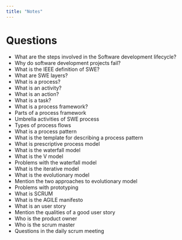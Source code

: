```yaml
---
title: "Notes"
---
```


# Questions

- What are the steps involved in the Software development lifecycle?
- Why do software development projects fail?
- What is the IEEE definition of SWE?
- What are SWE layers?
- What is a process?
- What is an activity?
- What is an action?
- What is a task?
- What is a process framework?
- Parts of a process framework
- Umbrella activities of SWE process
- Types of process flows
- What is a process pattern
- What is the template for describing a process pattern
- What is prescriptive process model
- What is the waterfall model
- What is the V model
- Problems with the waterfall model
- What is the iterative model
- What is the evolutionary model
- Mention the two approaches to evolutionary model
- Problems with prototyping
- What is SCRUM
- What is the AGILE manifesto
- What is an user story
- Mention the qualities of a good user story
- Who is the product owner
- Who is the scrum master
- Questions in the daily scrum meeting


